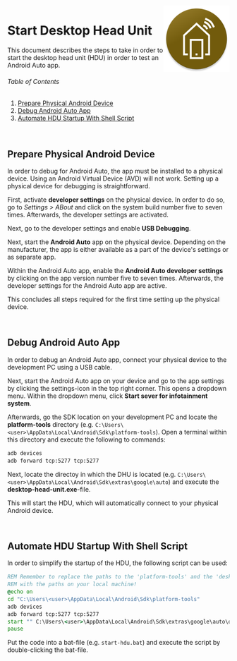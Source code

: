 <img src="../img/icon.png" height="150" align="right"/>

# Start Desktop Head Unit
This document describes the steps to take in order to start the desktop head unit (HDU) in order to test an Android Auto app.

###### Table of Contents
1. [Prepare Physical Android Device](#prepare-physical-android-device)
2. [Debug Android Auto App](#debug-android-auto-app)
3. [Automate HDU Startup With Shell Script](#automate-hdu-startup-with-shell-script)

<br/>

## Prepare Physical Android Device
In order to debug for Android Auto, the app must be installed to a physical device. Using an Android Virtual Device (AVD) will not work. Setting up a physical device for debugging is straightforward.

First, activate **developer settings** on the physical device. In order to do so, go to _Settings > ABout_ and click on the system build number five to seven times. Afterwards, the developer settings are activated.

Next, go to the developer settings and enable **USB Debugging**.

Next, start the **Android Auto** app on the physical device. Depending on the manufacturer, the app is either available as a part of the device's settings or as separate app.

Within the Android Auto app, enable the **Android Auto developer settings** by clicking on the app version number five to seven times. Afterwards, the developer settings for the Android Auto app are active.

This concludes all steps required for the first time setting up the physical device.

<br/>

## Debug Android Auto App
In order to debug an Android Auto app, connect your physical device to the development PC using a USB cable.

Next, start the Android Auto app on your device and go to the app settings by clicking the settings-icon in the top right corner. This opens a dropdown menu. Within the dropdown menu, click **Start sever for infotainment system**.

Afterwards, go the SDK location on your development PC and locate the **platform-tools** directory (e.g. `C:\Users\<user>\AppData\Local\Android\Sdk\platform-tools`). Open a terminal within this directory and execute the following to commands:
```bat
adb devices
adb forward tcp:5277 tcp:5277
```

Next, locate the directoy in which the DHU is located (e.g. `C:\Users\<user>\AppData\Local\Android\Sdk\extras\google\auto`) and execute the **desktop-head-unit.exe**-file.

This will start the HDU, which will automatically connect to your physical Android device.

<br/>

## Automate HDU Startup With Shell Script
In order to simplify the startup of the HDU, the following script can be used:

```bat
REM Remember to replace the paths to the 'platform-tools' and the 'desktop-head-unit.exe'
REM with the paths on your local machine!
@echo on
cd "C:\Users\<user>\AppData\Local\Android\Sdk\platform-tools"
adb devices
adb forward tcp:5277 tcp:5277
start "" C:\Users\<user>\AppData\Local\Android\Sdk\extras\google\auto\desktop-head-unit.exe
pause
```

Put the code into a bat-file (e.g. `start-hdu.bat`) and execute the script by double-clicking the bat-file.
